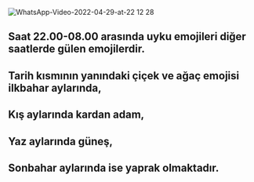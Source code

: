 
![WhatsApp-Video-2022-04-29-at-22 12 28](https://user-images.githubusercontent.com/83772404/166029329-912e8ad7-0493-43fd-b5c0-990e5b9648d5.gif)


## Saat 22.00-08.00 arasında uyku emojileri diğer saatlerde gülen emojilerdir.

## Tarih kısmının yanındaki çiçek ve ağaç emojisi ilkbahar aylarında,
## Kış aylarında  kardan adam,
## Yaz aylarında güneş,
## Sonbahar aylarında ise yaprak olmaktadır.
